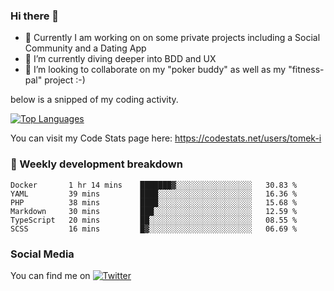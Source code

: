 ### Hi there 👋


- 🔭 Currently I am working on on some private projects including a Social Community and a Dating App
- 🌱 I’m currently diving deeper into BDD and UX
- 👯 I’m looking to collaborate on my "poker buddy" as well as my "fitness-pal" project :-)

below is a snipped of my coding activity.
<!--
**tomek-i/tomek-i** is a ✨ _special_ ✨ repository because its `README.md` (this file) appears on your GitHub profile.

Here are some ideas to get you started:

- 🔭 I’m currently working on ...
- 🌱 I’m currently learning ...
- 👯 I’m looking to collaborate on ...
- 🤔 I’m looking for help with ...
- 💬 Ask me about ...
- 📫 How to reach me: ...
- 😄 Pronouns: ...
- ⚡ Fun fact: ...
-->
[![Top Languages](https://github-readme-stats.vercel.app/api/top-langs/?username=tomek-i&layout=compact)](https://github.com/tomek-i)

You can visit my Code Stats page here: https://codestats.net/users/tomek-i

### 💬 Weekly development breakdown
<!--START_SECTION:waka-->

```text
Docker       1 hr 14 mins    ███████▓░░░░░░░░░░░░░░░░░   30.83 %
YAML         39 mins         ████░░░░░░░░░░░░░░░░░░░░░   16.36 %
PHP          38 mins         ████░░░░░░░░░░░░░░░░░░░░░   15.68 %
Markdown     30 mins         ███░░░░░░░░░░░░░░░░░░░░░░   12.59 %
TypeScript   20 mins         ██░░░░░░░░░░░░░░░░░░░░░░░   08.55 %
SCSS         16 mins         █▓░░░░░░░░░░░░░░░░░░░░░░░   06.69 %
```

<!--END_SECTION:waka-->

<!-- Actual text -->

### Social Media
You can find me on [![Twitter][1.2]][1]

<!-- Icons -->

[1.2]: http://i.imgur.com/wWzX9uB.png 


<!-- Links to your social media accounts -->

[1]: https://twitter.com/tomek_i
